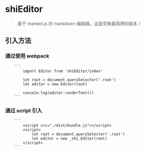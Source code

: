 # shiEditor
> 基于 marked.js 的 markdown 编辑器，这是究极最简陋的版本！

## 引入方法

### 通过使用 webpack  
        ```
            import Editor from 'shiEditor/index'

            let root = document.querySelector('.root')
            let editor = new Editor(root)

            console.log(editor.renderText())
        ```

### 通过 script 引入  
        ```
            <script src="./dist/bundle.js"></script>
            <script>
                let root = document.querySelector('.root')
                let editor = new _shi_Editor(root)
            </script>
        ```